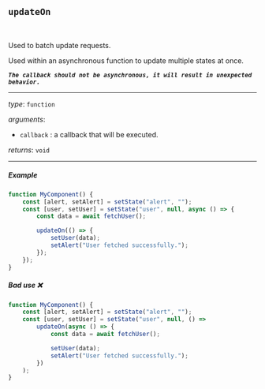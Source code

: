## `updateOn`

<br>

Used to batch update requests.

Used within an asynchronous function to update multiple states at once.

**_`The callback should not be asynchronous, it will result in unexpected behavior.`_**

---

_type_: `function`

_arguments_:

-   `callback` : a callback that will be executed.

_returns_: `void`

---

##### Example

```js
function MyComponent() {
    const [alert, setAlert] = setState("alert", "");
    const [user, setUser] = setState("user", null, async () => {
        const data = await fetchUser();

        updateOn(() => {
            setUser(data);
            setAlert("User fetched successfully.");
        });
    });
}
```

##### Bad use ❌

```js
function MyComponent() {
    const [alert, setAlert] = setState("alert", "");
    const [user, setUser] = setState("user", null, () =>
        updateOn(async () => {
            const data = await fetchUser();

            setUser(data);
            setAlert("User fetched successfully.");
        })
    );
}
```
